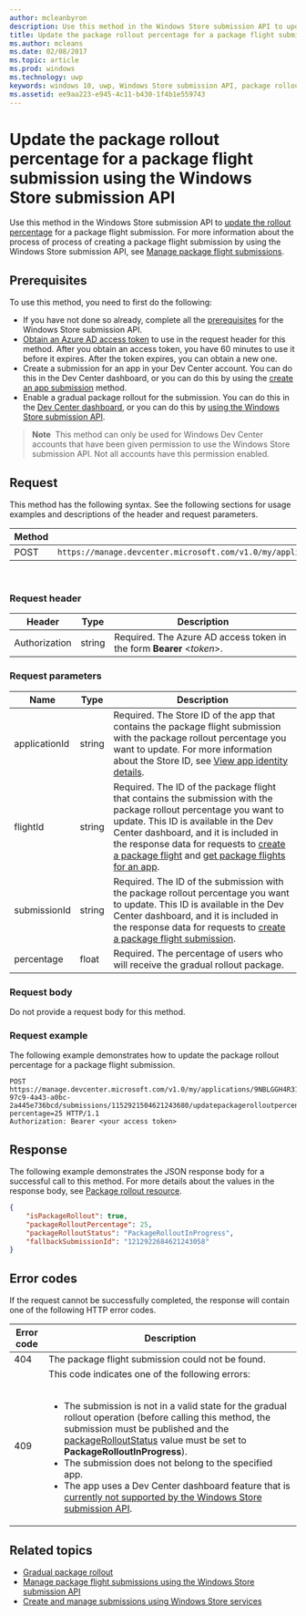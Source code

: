 ---author: mcleanbyron
description: Use this method in the Windows Store submission API to update the package rollout percentage for a package flight submission.
title: Update the package rollout percentage for a package flight submission using the Windows Store submission API
ms.author: mcleans
ms.date: 02/08/2017
ms.topic: article
ms.prod: windows
ms.technology: uwp
keywords: windows 10, uwp, Windows Store submission API, package rollout, flight submission, update, percentage
ms.assetid: ee9aa223-e945-4c11-b430-1f4b1e559743
---# Update the package rollout percentage for a package flight submission using the Windows Store submission APIUse this method in the Windows Store submission API to [update the rollout percentage](../publish/gradual-package-rollout.md#setting-the-rollout-percentage) for a package flight submission. For more information about the process of process of creating a package flight submission by using the Windows Store submission API, see [Manage package flight submissions](manage-flight-submissions.md).## PrerequisitesTo use this method, you need to first do the following:* If you have not done so already, complete all the [prerequisites](create-and-manage-submissions-using-windows-store-services.md#prerequisites) for the Windows Store submission API.* [Obtain an Azure AD access token](create-and-manage-submissions-using-windows-store-services.md#obtain-an-azure-ad-access-token) to use in the request header for this method. After you obtain an access token, you have 60 minutes to use it before it expires. After the token expires, you can obtain a new one.* Create a submission for an app in your Dev Center account. You can do this in the Dev Center dashboard, or you can do this by using the [create an app submission](create-an-app-submission.md) method.* Enable a gradual package rollout for the submission. You can do this in the [Dev Center dashboard](../publish/gradual-package-rollout.md), or you can do this by [using the Windows Store submission API](manage-flight-submissions.md#manage-gradual-package-rollout).>**Note**&nbsp;&nbsp;This method can only be used for Windows Dev Center accounts that have been given permission to use the Windows Store submission API. Not all accounts have this permission enabled.## RequestThis method has the following syntax. See the following sections for usage examples and descriptions of the header and request parameters.| Method | Request URI                                                      ||--------|------------------------------------------------------------------|| POST   | ```https://manage.devcenter.microsoft.com/v1.0/my/applications/{applicationId}/flights/{flightId}/submissions/{submissionId}/updatepackagerolloutpercentage``` |<span/> ### Request header| Header        | Type   | Description                                                                 ||---------------|--------|-----------------------------------------------------------------------------|| Authorization | string | Required. The Azure AD access token in the form **Bearer** &lt;*token*&gt;. |<span/>### Request parameters| Name        | Type   | Description                                                                 ||---------------|--------|-----------------------------------------------------------------------------|| applicationId | string | Required. The Store ID of the app that contains the package flight submission with the package rollout percentage you want to update. For more information about the Store ID, see [View app identity details](https://msdn.microsoft.com/windows/uwp/publish/view-app-identity-details).  || flightId | string | Required. The ID of the package flight that contains the submission with the package rollout percentage you want to update. This ID is available in the Dev Center dashboard, and it is included in the response data for requests to [create a package flight](create-a-flight.md) and [get package flights for an app](get-flights-for-an-app.md).  || submissionId | string | Required. The ID of the submission with the package rollout percentage you want to update. This ID is available in the Dev Center dashboard, and it is included in the response data for requests to [create a package flight submission](create-a-flight-submission.md).  || percentage  |  float  |  Required. The percentage of users who will receive the gradual rollout package.  |<span/>### Request bodyDo not provide a request body for this method.### Request exampleThe following example demonstrates how to update the package rollout percentage for a package flight submission.```POST https://manage.devcenter.microsoft.com/v1.0/my/applications/9NBLGGH4R315/flights/43e448df-97c9-4a43-a0bc-2a445e736bcd/submissions/1152921504621243680/updatepackagerolloutpercentage?percentage=25 HTTP/1.1Authorization: Bearer <your access token>```## ResponseThe following example demonstrates the JSON response body for a successful call to this method. For more details about the values in the response body, see [Package rollout resource](manage-flight-submissions.md#package-rollout-object).```json{    "isPackageRollout": true,    "packageRolloutPercentage": 25,    "packageRolloutStatus": "PackageRolloutInProgress",    "fallbackSubmissionId": "1212922684621243058"}```## Error codesIf the request cannot be successfully completed, the response will contain one of the following HTTP error codes.| Error code |  Description   ||--------|------------------|| 404  | The package flight submission could not be found. || 409  | This code indicates one of the following errors:<br/><br/><ul><li>The submission is not in a valid state for the gradual rollout operation (before calling this method, the submission must be published and the [packageRolloutStatus](manage-flight-submissions.md#package-rollout-object) value must be set to **PackageRolloutInProgress**).</li><li>The submission does not belong to the specified app.</li><li>The app uses a Dev Center dashboard feature that is [currently not supported by the Windows Store submission API](create-and-manage-submissions-using-windows-store-services.md#not_supported).</li></ul> |   <span/>## Related topics* [Gradual package rollout](../publish/gradual-package-rollout.md)* [Manage package flight submissions using the Windows Store submission API](manage-flight-submissions.md)* [Create and manage submissions using Windows Store services](create-and-manage-submissions-using-windows-store-services.md)